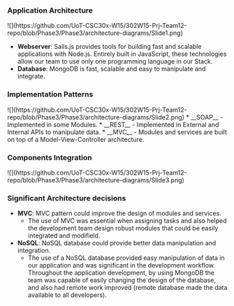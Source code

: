 


<h3>Application Architecture</h3>
![](https://github.com/UoT-CSC30x-W15/302W15-Prj-Team12-repo/blob/Phase3/Phase3/architecture-diagrams/Slide1.png)

* __Webserver__: Sails.js provides tools for building fast and scalable applications with Node.js. Entirely built in JavaScript, these technologies allow our team to use only one programming language in our Stack.
* __Database__: MongoDB is fast, scalable and easy to manipulate and integrate.  

<h3>Implementation Patterns</h3>
![](https://github.com/UoT-CSC30x-W15/302W15-Prj-Team12-repo/blob/Phase3/Phase3/architecture-diagrams/Slide2.png)
* __SOAP__ - Implemented in some Modules.
* __REST__ - Implemented in External and Internal APIs to manipulate data.
* __MVC__ - Modules and services are built on top of a Model-View-Controller architecture.

<h3>Components Integration</h3>
![](https://github.com/UoT-CSC30x-W15/302W15-Prj-Team12-repo/blob/Phase3/Phase3/architecture-diagrams/Slide3.png)

<h3>Significant Architecture decisions</h3>

* __MVC__: MVC pattern could improve the design of modules and services.
  * The use of MVC was essential when assigning tasks and also helped the development team design robust modules that could be easily integrated and modifield. 
* __NoSQL__: NoSQL database could provide better data manipulation and integration.
  * The use of a NoSQL database provided easy manipulation of data in our application and was significant in the development workflow. Throughout the application development, by using MongoDB the team was capable of easily changing the design of the database, and also had remote work improved (remote database made the data available to all developers).

